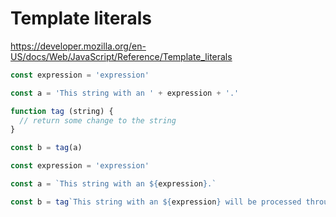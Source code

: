 # Template literals

https://developer.mozilla.org/en-US/docs/Web/JavaScript/Reference/Template_literals

```js
const expression = 'expression'

const a = 'This string with an ' + expression + '.'

function tag (string) {
  // return some change to the string
}

const b = tag(a)
```

```js
const expression = 'expression'

const a = `This string with an ${expression}.`

const b = tag`This string with an ${expression} will be processed through the tag function.`
```

